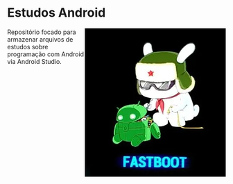 # Estudos Android
<img src="imgs/fastboot-xiaomi.webp" align="right">

Repositório focado para armazenar arquivos de estudos sobre programação com Android via Android Studio.



